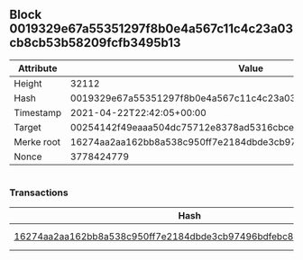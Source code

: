 ## Block 0019329e67a55351297f8b0e4a567c11c4c23a03cb8cb53b58209fcfb3495b13

Attribute | Value
--- | ---
Height | 32112
Hash | 0019329e67a55351297f8b0e4a567c11c4c23a03cb8cb53b58209fcfb3495b13
Timestamp | 2021-04-22T22:42:05+00:00
Target | 00254142f49eaaa504dc75712e8378ad5316cbcead634704b3734b6271167cc4
Merke root | 16274aa2aa162bb8a538c950ff7e2184dbde3cb97496bdfebc8ab11ba5b77ade
Nonce | 3778424779

```

```

### Transactions

Hash | Amount
--- | ---
[16274aa2aa162bb8a538c950ff7e2184dbde3cb97496bdfebc8ab11ba5b77ade](16274aa2aa162bb8a538c950ff7e2184dbde3cb97496bdfebc8ab11ba5b77ade.md) | 10.00000000 SKEPTI 
